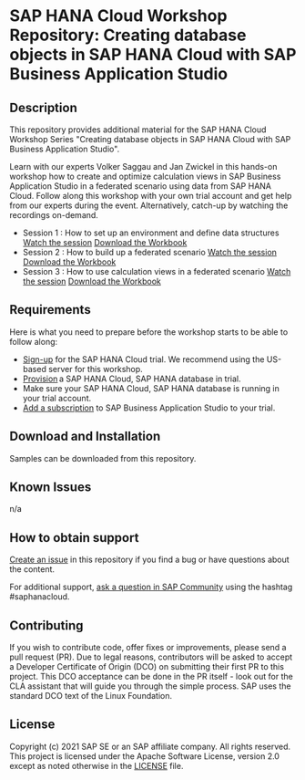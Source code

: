 # SAP HANA Cloud Workshop Repository: Creating database objects in SAP HANA Cloud with SAP Business Application Studio


## Description
This repository provides additional material for the SAP HANA Cloud Workshop Series "Creating database objects in SAP HANA Cloud with SAP Business Application Studio". 

Learn with our experts Volker Saggau and Jan Zwickel in this hands-on workshop how to create and optimize calculation views in SAP Business Application Studio in a federated scenario using data from SAP HANA Cloud. Follow along this workshop with your own trial account and get help from our experts during the event. Alternatively, catch-up by watching the recordings on-demand.

- Session 1 : How to set up an environment and define data structures [Watch the session](https://event.on24.com/wcc/r/2994543/4443FFD69753CC39170BEA7E2037CF62) [Download the Workbook](https://saphanajourney.com/202103_hc_workshop_session-01_workbook/)
- Session 2 : How to build up a federated scenario [Watch the session](https://event.on24.com/wcc/r/2994567/D70E75A68531C0C018088D4DF7AECAAD) [Download the Workbook](https://saphanajourney.com/202103_hc_workshop_session-02_workbook/)
- Session 3 : How to use calculation views in a federated scenario [Watch the session](https://event.on24.com/wcc/r/2994599/51636D7C4A893B5887ED9B82256009F5) [Download the Workbook](https://saphanajourney.com/202103_hc_workshop_session-03_workbook/)

## Requirements
Here is what you need to prepare before the workshop starts to be able to follow along:
- [Sign-up](https://www.sap.com/cmp/td/sap-hana-cloud-trial.html) for the SAP HANA Cloud trial. We recommend using the US-based server for this workshop.
- [Provision](https://saphanajourney.com/hana-cloud/learning-article/how-to-create-your-trial-sap-hana-cloud-instance/) a SAP HANA Cloud, SAP HANA database in trial. 
- Make sure your SAP HANA Cloud, SAP HANA database is running in your trial account.
- [Add a subscription](https://help.sap.com/viewer/9d1db9835307451daa8c930fbd9ab264/Cloud/en-US/6331319fd9ea4f0ea5331e21df329539.html) to SAP Business Application Studio to your trial. 


## Download and Installation
Samples can be downloaded from this repository.

## Known Issues
n/a

## How to obtain support

[Create an issue](https://github.com/SAP-samples/<repository-name>/issues) in this repository if you find a bug or have questions about the content.
 
For additional support, [ask a question in SAP Community](https://answers.sap.com/questions/ask.html) using the hashtag #saphanacloud.

## Contributing
If you wish to contribute code, offer fixes or improvements, please send a pull request (PR). Due to legal reasons, contributors will be asked to accept a Developer Certificate of Origin (DCO) on submitting their first PR to this project. This DCO acceptance can be done in the PR itself - look out for the CLA assistant that will guide you through the simple process. SAP uses the standard DCO text of the Linux Foundation.

## License
Copyright (c) 2021 SAP SE or an SAP affiliate company. All rights reserved. This project is licensed under the Apache Software License, version 2.0 except as noted otherwise in the [LICENSE](LICENSES/Apache-2.0.txt) file.
